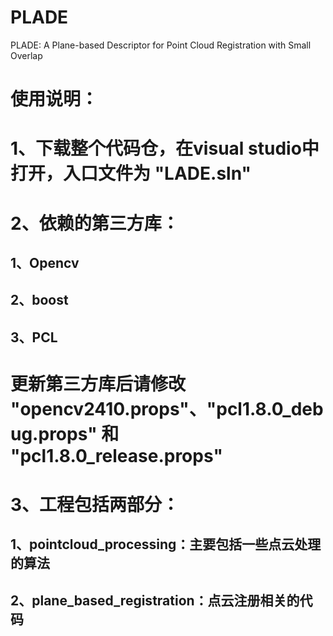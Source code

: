 # PLADE  
PLADE: A Plane-based Descriptor for Point Cloud Registration with Small Overlap  

# 使用说明：  
# 1、下载整个代码仓，在visual studio中打开，入口文件为 "LADE.sln"  
# 2、依赖的第三方库：  
##    1、Opencv  
##    2、boost  
##    3、PCL  
#    更新第三方库后请修改 "opencv2410.props"、"pcl1.8.0_debug.props" 和 "pcl1.8.0_release.props"  
# 3、工程包括两部分：  
##    1、pointcloud_processing：主要包括一些点云处理的算法  
##    2、plane_based_registration：点云注册相关的代码  



